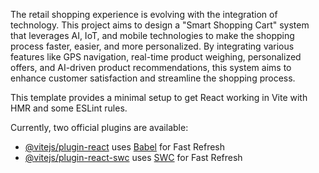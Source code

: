 The retail shopping experience is evolving with the integration of technology. This project aims to design a "Smart Shopping Cart" system that leverages AI, IoT, and mobile technologies to make the shopping process faster, easier, and more personalized. By integrating various features like GPS navigation, real-time product weighing, personalized offers, and AI-driven product recommendations, this system aims to enhance customer satisfaction and streamline the shopping process.


This template provides a minimal setup to get React working in Vite with HMR and some ESLint rules.

Currently, two official plugins are available:

- [@vitejs/plugin-react](https://github.com/vitejs/vite-plugin-react/blob/main/packages/plugin-react/README.md) uses [Babel](https://babeljs.io/) for Fast Refresh
- [@vitejs/plugin-react-swc](https://github.com/vitejs/vite-plugin-react-swc) uses [SWC](https://swc.rs/) for Fast Refresh
